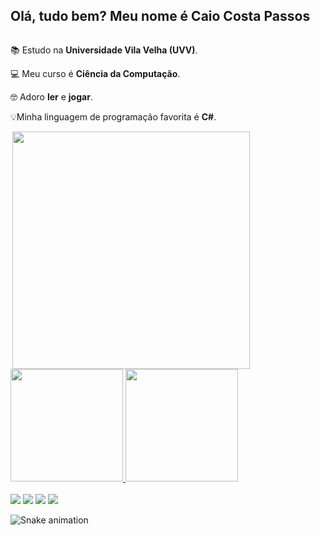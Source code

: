 ## Olá, tudo bem? Meu nome é Caio Costa Passos

<div style="display: inline-block">
  <div>

  📚 Estudo na **Universidade Vila Velha (UVV)**.

  💻 Meu curso é **Ciência da Computação**.

  🤓 Adoro **ler** e **jogar**.

  💡Minha linguagem de programação favorita é **C#**.

  </div>
  
  <img align="right" src="https://cdn.discordapp.com/attachments/509126290436259850/923794714598187058/giphy-4.gif" style="width: 380px"/>
  
</div>

<div>
  <a href="https://github.com/caiocpassos">
  <img height="180em" src="https://github-readme-stats.vercel.app/api?username=caiocpassos&show_icons=true&theme=dracula&include_all_commits=true&count_private=true"/>
  <img height="180em" src="https://github-readme-stats.vercel.app/api/top-langs/?username=caiocpassos&layout=compact&langs_count=7&theme=dracula"/>
</div>

<br>
  
<div> 
  <a href="https://instagram.com/caiocpassos1" target="_blank"><img src="https://img.shields.io/badge/-Instagram-%23E4405F?style=for-the-badge&logo=instagram&logoColor=white" target="_blank"></a>
  <a href = "mailto:caiocp.trabalhos@gmail.com"><img src="https://img.shields.io/badge/-Gmail-%23333?style=for-the-badge&logo=gmail&logoColor=white" target="_blank"></a>
  <a href="https://www.linkedin.com/in/caio-costa-passos-4706b81a2/" target="_blank"><img src="https://img.shields.io/badge/-LinkedIn-%230077B5?style=for-the-badge&logo=linkedin&logoColor=white" target="_blank"></a>
    <a href="https://github.com/caiocpassos" target="_blank"><img src="https://img.shields.io/badge/GitHub-100000?style=for-the-badge&logo=github&logoColor=white" target="_blank"></a> 
 
  ![Snake animation](https://github.com/caiocpassos/caiocpassos/blob/output/github-contribution-grid-snake.svg)
 
</div>
